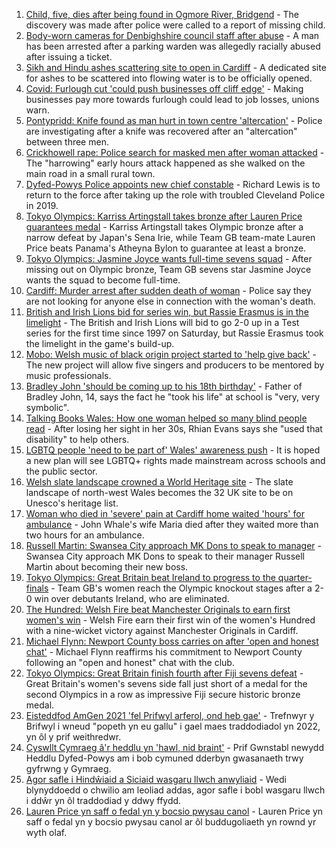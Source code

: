 1. [Child, five, dies after being found in Ogmore River, Bridgend](https://www.bbc.co.uk/news/uk-wales-58039096) - The discovery was made after police were called to a report of missing child.
2. [Body-worn cameras for Denbighshire council staff after abuse](https://www.bbc.co.uk/news/uk-wales-58033983) - A man has been arrested after a parking warden was allegedly racially abused after issuing a ticket.
3. [Sikh and Hindu ashes scattering site to open in Cardiff](https://www.bbc.co.uk/news/uk-wales-57988853) - A dedicated site for ashes to be scattered into flowing water is to be officially opened.
4. [Covid: Furlough cut 'could push businesses off cliff edge'](https://www.bbc.co.uk/news/uk-wales-58030769) - Making businesses pay more towards furlough could lead to job losses, unions warn.
5. [Pontypridd: Knife found as man hurt in town centre 'altercation'](https://www.bbc.co.uk/news/uk-wales-58033910) - Police are investigating after a knife was recovered after an "altercation" between three men.
6. [Crickhowell rape: Police search for masked men after woman attacked](https://www.bbc.co.uk/news/uk-wales-58018051) - The "harrowing" early hours attack happened as she walked on the main road in a small rural town.
7. [Dyfed-Powys Police appoints new chief constable](https://www.bbc.co.uk/news/uk-wales-58029958) - Richard Lewis is to return to the force after taking up the role with troubled Cleveland Police in 2019.
8. [Tokyo Olympics: Karriss Artingstall takes bronze after Lauren Price guarantees medal](https://www.bbc.co.uk/sport/olympics/58038081) - Karriss Artingstall takes Olympic bronze after a narrow defeat by Japan's Sena Irie, while Team GB team-mate Lauren Price beats Panama's Atheyna Bylon to guarantee at least a bronze.
9. [Tokyo Olympics: Jasmine Joyce wants full-time sevens squad](https://www.bbc.co.uk/sport/olympics/58040241) - After missing out on Olympic bronze, Team GB sevens star Jasmine Joyce wants the squad to become full-time.
10. [Cardiff: Murder arrest after sudden death of woman](https://www.bbc.co.uk/news/uk-wales-58029216) - Police say they are not looking for anyone else in connection with the woman's death.
11. [British and Irish Lions bid for series win, but Rassie Erasmus is in the limelight](https://www.bbc.co.uk/sport/rugby-union/58027772) - The British and Irish Lions will bid to go 2-0 up in a Test series for the first time since 1997 on Saturday, but Rassie Erasmus took the limelight in the game's build-up.
12. [Mobo: Welsh music of black origin project started to 'help give back'](https://www.bbc.co.uk/news/uk-wales-58030464) - The new project will allow five singers and producers to be mentored by music professionals.
13. [Bradley John 'should be coming up to his 18th birthday'](https://www.bbc.co.uk/news/uk-wales-58019640) - Father of Bradley John, 14, says the fact he "took his life" at school is "very, very symbolic".
14. [Talking Books Wales: How one woman helped so many blind people read](https://www.bbc.co.uk/news/uk-wales-58018316) - After losing her sight in her 30s, Rhian Evans says she "used that disability" to help others.
15. [LGBTQ people 'need to be part of' Wales' awareness push](https://www.bbc.co.uk/news/uk-wales-58001743) - It is hoped a new plan will see LGBTQ+ rights made mainstream across schools and the public sector.
16. [Welsh slate landscape crowned a World Heritage site](https://www.bbc.co.uk/news/uk-wales-58007018) - The slate landscape of north-west Wales becomes the 32 UK site to be on Unesco's heritage list.
17. [Woman who died in 'severe' pain at Cardiff home waited 'hours' for ambulance](https://www.bbc.co.uk/news/uk-wales-58006259) - John Whale's wife Maria died after they waited more than two hours for an ambulance.
18. [Russell Martin: Swansea City approach MK Dons to speak to manager](https://www.bbc.co.uk/sport/football/58031157) - Swansea City approach MK Dons to speak to their manager Russell Martin about becoming their new boss.
19. [Tokyo Olympics: Great Britain beat Ireland to progress to the quarter-finals](https://www.bbc.co.uk/sport/olympics/58038349) - Team GB's women reach the Olympic knockout stages after a 2-0 win over debutants Ireland, who are eliminated.
20. [The Hundred: Welsh Fire beat Manchester Originals to earn first women's win](https://www.bbc.co.uk/sport/cricket/58040251) - Welsh Fire earn their first win of the women's Hundred with a nine-wicket victory against Manchester Originals in Cardiff.
21. [Michael Flynn: Newport County boss carries on after 'open and honest chat'](https://www.bbc.co.uk/sport/football/58034596) - Michael Flynn reaffirms his commitment to Newport County following an "open and honest" chat with the club.
22. [Tokyo Olympics: Great Britain finish fourth after Fiji sevens defeat](https://www.bbc.co.uk/sport/olympics/58039631) - Great Britain's women's sevens side fall just short of a medal for the second Olympics in a row as impressive Fiji secure historic bronze medal.
23. [Eisteddfod AmGen 2021 'fel Prifwyl arferol, ond heb gae'](https://www.bbc.co.uk/newyddion/58003943) - Trefnwyr y Brifwyl i wneud "popeth yn eu gallu" i gael maes traddodiadol yn 2022, yn ôl y prif weithredwr.
24. [Cyswllt Cymraeg â'r heddlu yn 'hawl, nid braint'](https://www.bbc.co.uk/newyddion/58033494) - Prif Gwnstabl newydd Heddlu Dyfed-Powys am i bob cymuned dderbyn gwasanaeth trwy gyfrwng y Gymraeg.
25. [Agor safle i Hindŵiaid a Siciaid wasgaru llwch anwyliaid](https://www.bbc.co.uk/newyddion/58025802) - Wedi blynyddoedd o chwilio am leoliad addas, agor safle i bobl wasgaru llwch i ddŵr yn ôl traddodiad y ddwy ffydd.
26. [Lauren Price yn saff o fedal yn y bocsio pwysau canol](https://www.bbc.co.uk/newyddion/58039432) - Lauren Price yn saff o fedal yn y bocsio pwysau canol ar ôl buddugoliaeth yn rownd yr wyth olaf.
